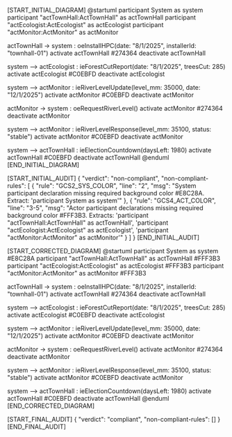 [START_INITIAL_DIAGRAM]
@startuml
participant System as system
participant "actTownHall:ActTownHall" as actTownHall
participant "actEcologist:ActEcologist" as actEcologist
participant "actMonitor:ActMonitor" as actMonitor

actTownHall -> system : oeInstallHPC(date: "8/1/2025", installerId: "townhall-01")
activate actTownHall #274364
deactivate actTownHall

system --> actEcologist : ieForestCutReport(date: "8/1/2025", treesCut: 285)
activate actEcologist #C0EBFD
deactivate actEcologist

system --> actMonitor : ieRiverLevelUpdate(level_mm: 35000, date: "12/1/2025")
activate actMonitor #C0EBFD
deactivate actMonitor

actMonitor -> system : oeRequestRiverLevel()
activate actMonitor #274364
deactivate actMonitor

system --> actMonitor : ieRiverLevelResponse(level_mm: 35100, status: "stable")
activate actMonitor #C0EBFD
deactivate actMonitor

system --> actTownHall : ieElectionCountdown(daysLeft: 1980)
activate actTownHall #C0EBFD
deactivate actTownHall
@enduml
[END_INITIAL_DIAGRAM]

[START_INITIAL_AUDIT]
{
  "verdict": "non-compliant",
  "non-compliant-rules": [
    {
      "rule": "GCS2_SYS_COLOR",
      "line": "2",
      "msg": "System participant declaration missing required background color #E8C28A. Extract: 'participant System as system'"
    },
    {
      "rule": "GCS4_ACT_COLOR",
      "line": "3-5",
      "msg": "Actor participant declarations missing required background color #FFF3B3. Extracts: 'participant \"actTownHall:ActTownHall\" as actTownHall', 'participant \"actEcologist:ActEcologist\" as actEcologist', 'participant \"actMonitor:ActMonitor\" as actMonitor'"
    }
  ]
}
[END_INITIAL_AUDIT]

[START_CORRECTED_DIAGRAM]
@startuml
participant System as system #E8C28A
participant "actTownHall:ActTownHall" as actTownHall #FFF3B3
participant "actEcologist:ActEcologist" as actEcologist #FFF3B3
participant "actMonitor:ActMonitor" as actMonitor #FFF3B3

actTownHall -> system : oeInstallHPC(date: "8/1/2025", installerId: "townhall-01")
activate actTownHall #274364
deactivate actTownHall

system --> actEcologist : ieForestCutReport(date: "8/1/2025", treesCut: 285)
activate actEcologist #C0EBFD
deactivate actEcologist

system --> actMonitor : ieRiverLevelUpdate(level_mm: 35000, date: "12/1/2025")
activate actMonitor #C0EBFD
deactivate actMonitor

actMonitor -> system : oeRequestRiverLevel()
activate actMonitor #274364
deactivate actMonitor

system --> actMonitor : ieRiverLevelResponse(level_mm: 35100, status: "stable")
activate actMonitor #C0EBFD
deactivate actMonitor

system --> actTownHall : ieElectionCountdown(daysLeft: 1980)
activate actTownHall #C0EBFD
deactivate actTownHall
@enduml
[END_CORRECTED_DIAGRAM]

[START_FINAL_AUDIT]
{
  "verdict": "compliant",
  "non-compliant-rules": []
}
[END_FINAL_AUDIT]